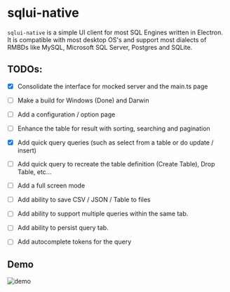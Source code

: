 # sqlui-native

`sqlui-native` is a simple UI client for most SQL Engines written in Electron. It is compatible with most desktop OS's and support most dialects of RMBDs like MySQL, Microsoft SQL Server, Postgres and SQLite.

## TODOs:
- [X] Consolidate the interface for mocked server and the main.ts page
- [ ] Make a build for Windows (Done) and Darwin
- [ ] Add a configuration / option page
- [ ] Enhance the table for result with sorting, searching and pagination
- [X] Add quick query queries (such as select from a table or do update / insert)
- [ ] Add quick query to recreate the table definition (Create Table), Drop Table, etc...
- [ ] Add a full screen mode
- [ ] Add ability to save CSV / JSON / Table to files
- [ ] Add ability to support multiple queries within the same tab. 
- [ ] Add ability to persist query tab.
- [ ] Add autocomplete tokens for the query



## Demo
![demo](https://user-images.githubusercontent.com/3792401/151636634-2049ffb8-9d54-4d25-b4b7-97c97462d641.gif)
